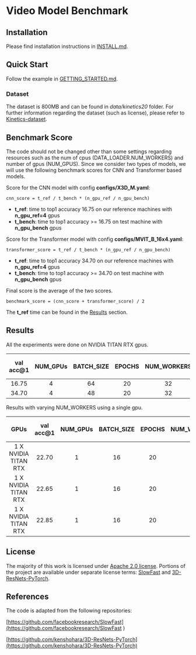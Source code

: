 # Video Model Benchmark



## Installation

Please find installation instructions in [INSTALL.md](INSTALL.md).

## Quick Start

Follow the example in [GETTING_STARTED.md](GETTING_STARTED.md).

### Dataset
The dataset is 800MB and can be found in *data/kinetics20* folder. 
For further information regarding the dataset (such as license), please refer to [Kinetics-dataset](https://github.com/cvdfoundation/kinetics-dataset).

## Benchmark Score
The code should not be changed other than some settings regarding resources such as the num of cpus (DATA_LOADER.NUM_WORKERS) and number of gpus (NUM_GPUS).
Since we consider two types of models, we will use the following benchmark scores for CNN and Transformer based models.

Score for the CNN model with config **configs/X3D_M.yaml**:

    cnn_score = t_ref / t_bench * (n_gpu_ref / n_gpu_bench)

- **t_ref**: time to top1 accuracy 16.75 on our reference machines with **n_gpu_ref=4** gpus 
- **t_bench**: time to top1 accuracy  >= 16.75 on test machine with **n_gpu_bench** gpus

Score for the Transformer model with config **configs/MVIT_B_16x4.yaml**:

    transformer_score = t_ref / t_bench * (n_gpu_ref / n_gpu_bench)

- **t_ref**: time to top1 accuracy 34.70 on our reference machines with **n_gpu_ref=4** gpus 
- **t_bench**: time to top1 accuracy >= 34.70 on test machine with **n_gpu_bench** gpus

Final score is the average of the two scores.

    benchmark_score = (cnn_score + transformer_score) / 2

The **t_ref** time can be found in the [Results](#resultid) section.

<h2 id="resultid"> Results </h2> 

All the experiments were done on NVIDIA TITAN RTX gpus.

|val acc@1 | NUM_GPUs | BATCH_SIZE | EPOCHS | NUM_WORKERS | CONFIG_FILE | Elapsed Time (sec) |
|:---:|:---:| :---:| :---:|:---:| :---:| :---:|
| 16.75 | 4 | 64 | 20 | 32 | Kinetics/X3D_M.yaml | 3657.96 | 
| 34.70 | 4 | 48 | 20 | 32 | Kinetics/MVIT_B_16x4.yaml | 6682.53 |


Results with varying NUM_WORKERS using a single gpu.

| GPUs |val acc@1 | NUM_GPUs | BATCH_SIZE | EPOCHS | NUM_WORKERS | CONFIG_FILE | Elapsed Time (sec) |
|:---:|:---:|:---:| :---:| :---:|:---:| :---:| :---:|
| 1 X NVIDIA TITAN RTX | 22.70 | 1 | 16 | 20 | 8 | Kinetics/X3D_M.yaml | 7970.64 | 
| 1 X NVIDIA TITAN RTX | 22.65 | 1 | 16 | 20 | 16 | Kinetics/X3D_M.yaml | 7602.86 | 
| 1 X NVIDIA TITAN RTX | 22.85 | 1 | 16 | 20 | 32 | Kinetics/X3D_M.yaml | 7654.86 | 



## License
The majority of this work is licensed under [Apache 2.0 license](LICENSE). Portions of the project are available under separate license terms: [SlowFast](https://github.com/facebookresearch/SlowFast) and [3D-ResNets-PyTorch](https://github.com/kenshohara/3D-ResNets-PyTorch).


## References
The code is adapted from the following repositories:

[https://github.com/facebookresearch/SlowFast](https://github.com/facebookresearch/SlowFast )

[https://github.com/kenshohara/3D-ResNets-PyTorch](https://github.com/kenshohara/3D-ResNets-PyTorch)
